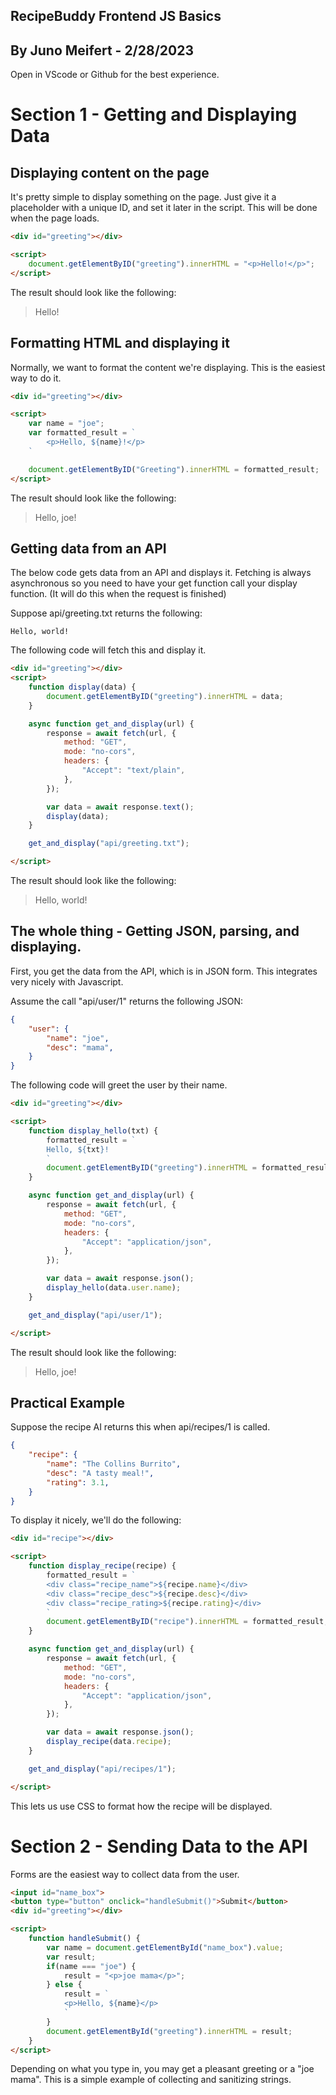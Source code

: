 ## RecipeBuddy Frontend JS Basics
## By Juno Meifert - 2/28/2023
Open in VScode or Github for the best experience.

# Section 1 - Getting and Displaying Data

## Displaying content on the page
It's pretty simple to display something on the page. Just give it a placeholder with a unique ID, and set it later in the script. This will be done when the page loads.
```html
<div id="greeting"></div>

<script>
    document.getElementByID("greeting").innerHTML = "<p>Hello!</p>";
</script>
```
The result should look like the following:
>Hello!

## Formatting HTML and displaying it
Normally, we want to format the content we're displaying. This is the easiest way to do it.
```html
<div id="greeting"></div>

<script>
    var name = "joe";
    var formatted_result = `
        <p>Hello, ${name}!</p>
    `

    document.getElementByID("Greeting").innerHTML = formatted_result;
</script>
```
The result should look like the following:
>Hello, joe!

## Getting data from an API
The below code gets data from an API and displays it. Fetching is always asynchronous so you need to have your get function call your display function. (It will do this when the request is finished)

Suppose api/greeting.txt returns the following:
```
Hello, world!
```
The following code will fetch this and display it.
```html
<div id="greeting"></div>
<script>
    function display(data) {
        document.getElementByID("greeting").innerHTML = data;
    }

    async function get_and_display(url) {
        response = await fetch(url, {
            method: "GET",
            mode: "no-cors",
            headers: {
                "Accept": "text/plain",
            },
        });

        var data = await response.text();
        display(data);
    }

    get_and_display("api/greeting.txt");

</script>
```
The result should look like the following:
>Hello, world!

## The whole thing - Getting JSON, parsing, and displaying.
First, you get the data from the API, which is in JSON form. This integrates very nicely with Javascript.

Assume the call "api/user/1" returns the following JSON:
```json
{
    "user": {
        "name": "joe",
        "desc": "mama",
    }
}
```
The following code will greet the user by their name.
```html
<div id="greeting"></div>

<script>
    function display_hello(txt) {
        formatted_result = `
        Hello, ${txt}!
        `
        document.getElementByID("greeting").innerHTML = formatted_result;
    }

    async function get_and_display(url) {
        response = await fetch(url, {
            method: "GET",
            mode: "no-cors",
            headers: {
                "Accept": "application/json",
            },
        });

        var data = await response.json();
        display_hello(data.user.name);
    }

    get_and_display("api/user/1");

</script>
```
The result should look like the following:
>Hello, joe!

## Practical Example
Suppose the recipe AI returns this when api/recipes/1 is called.
```json
{
    "recipe": {
        "name": "The Collins Burrito",
        "desc": "A tasty meal!",
        "rating": 3.1,
    }
}
```
To display it nicely, we'll do the following:
```html
<div id="recipe"></div>

<script>
    function display_recipe(recipe) {
        formatted_result = `
        <div class="recipe_name">${recipe.name}</div>
        <div class="recipe_desc">${recipe.desc}</div>
        <div class="recipe_rating>${recipe.rating}</div>
        `
        document.getElementByID("recipe").innerHTML = formatted_result;
    }

    async function get_and_display(url) {
        response = await fetch(url, {
            method: "GET",
            mode: "no-cors",
            headers: {
                "Accept": "application/json",
            },
        });

        var data = await response.json();
        display_recipe(data.recipe);
    }

    get_and_display("api/recipes/1");

</script>
```
This lets us use CSS to format how the recipe will be displayed.

# Section 2 - Sending Data to the API
Forms are the easiest way to collect data from the user.
```html
<input id="name_box">
<button type="button" onclick="handleSubmit()">Submit</button>
<div id="greeting"></div>

<script>
    function handleSubmit() {
        var name = document.getElementById("name_box").value;
        var result;
        if(name === "joe") {
            result = "<p>joe mama</p>";
        } else {
            result = `
            <p>Hello, ${name}</p>
            `
        }
        document.getElementById("greeting").innerHTML = result;
    }
</script>
```
Depending on what you type in, you may get a pleasant greeting or a "joe mama". This is a simple example of collecting and sanitizing strings.